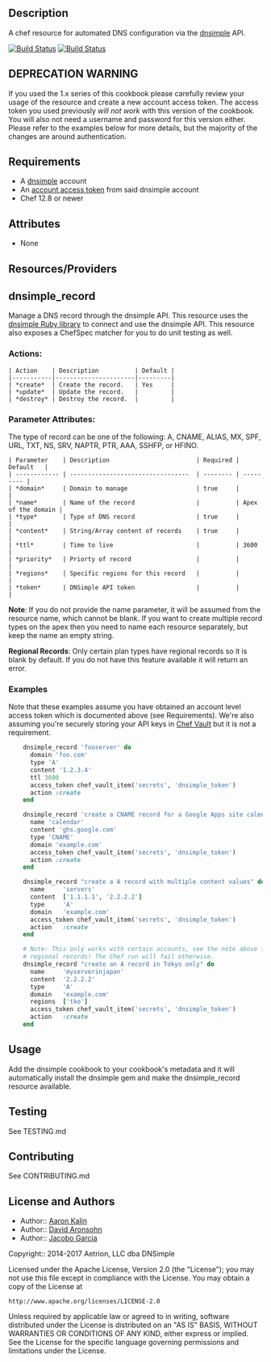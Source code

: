 ## Description

A chef resource for automated DNS configuration via the [dnsimple](https://dnsimple.com/) API.

[![Build Status](https://travis-ci.org/dnsimple/chef-dnsimple.png?branch=master)](https://travis-ci.org/dnsimple/chef-dnsimple)
[![Build Status](https://jenkins-01.eastus.cloudapp.azure.com/job/dnsimple-cookbook/badge/icon)](https://jenkins-01.eastus.cloudapp.azure.com/job/dnsimple-cookbook/)

## DEPRECATION WARNING

If you used the 1.x series of this cookbook please carefully review your usage of the resource and create a new account access token. The access token you used previously _will not work_ with this version of the cookbook. You will also not need a username and password for this version either. Please refer to the examples below for more details, but the majority of the changes are around authentication.

## Requirements

* A [dnsimple](https://dnsimple.com/) account
* An [account access token](https://developer.dnsimple.com/v2/#account-tokens-vs-user-tokens) from said dnsimple account
* Chef 12.8 or newer

## Attributes

- None

## Resources/Providers

dnsimple\_record
----------------

Manage a DNS record through the dnsimple API. This resource uses the
[dnsimple Ruby library](https://rubygems.org/gems/dnsimple) to connect and use
the dnsimple API. This resource also exposes a ChefSpec matcher for you to do
unit testing as well.

### Actions:

    | Action    | Description          | Default |
    |-----------|----------------------|---------|
    | *create*  | Create the record.   | Yes     |
    | *update*  | Update the record.   |         |
    | *destroy* | Destroy the record.  |         |

### Parameter Attributes:

The type of record can be one of the following: A, CNAME, ALIAS, MX,
SPF, URL, TXT, NS, SRV, NAPTR, PTR, AAA, SSHFP, or HFINO.

    | Parameter    | Description                        | Required | Default   |
    | ------------ | ---------------------------------  | -------- | --------- |
    | *domain*     | Domain to manage                   | true     |           |
    | *name*       | Name of the record                 |          | Apex of the domain |
    | *type*       | Type of DNS record                 | true     |           |
    | *content*    | String/Array content of records    | true     |           |
    | *ttl*        | Time to live                       |          | 3600      |
    | *priority*   | Priorty of record                  |          |           |
    | *regions*    | Specific regions for this record   |          |           |
    | *token*      | DNSimple API token                 |          |           |

**Note**: If you do not provide the name parameter, it will be assumed from the
resource name, which cannot be blank. If you want to create multiple record
types on the apex then you need to name each resource separately, but keep the
name an empty string.

**Regional Records**: Only certain plan types have regional records so it is
blank by default. If you do not have this feature available it will return
an error.

### Examples

Note that these examples assume you have obtained an account level access token
which is documented above (see Requirements). We're also assuming you're securely
storing your API keys in [Chef Vault](https://docs.chef.io/chef_vault.html) but
it is not a requirement.

```ruby
    dnsimple_record 'fooserver' do
      domain 'foo.com'
      type 'A'
      content '1.2.3.4'
      ttl 3600
      access_token chef_vault_item('secrets', 'dnsimple_token')
      action :create
    end

    dnsimple_record 'create a CNAME record for a Google Apps site calendar' do
      name 'calendar'
      content 'ghs.google.com'
      type 'CNAME'
      domain 'example.com'
      access_token chef_vault_item('secrets', 'dnsimple_token')
      action :create
    end

    dnsimple_record "create a A record with multiple content values" do
      name     'servers'
      content  ['1.1.1.1', '2.2.2.2']
      type     'A'
      domain   'example.com'
      access_token chef_vault_item('secrets', 'dnsimple_token')
      action   :create
    end

    # Note: This only works with certain accounts, see the note above for
    # regional records! The Chef run will fail otherwise.
    dnsimple_record "create an A record in Tokyo only" do
      name     'myserverinjapan'
      content  '2.2.2.2'
      type     'A'
      domain   'example.com'
      regions  ['tko']
      access_token chef_vault_item('secrets', 'dnsimple_token')
      action   :create
    end
```

## Usage

Add the dnsimple cookbook to your cookbook's metadata and it will automatically
install the dnsimple gem and make the dnsimple\_record resource available.

## Testing

See TESTING.md

## Contributing

See CONTRIBUTING.md

## License and Authors

* Author:: [Aaron Kalin](https://github.com/martinisoft)
* Author:: [David Aronsohn](https://github.com/onlyhavecans)
* Author:: [Jacobo Garcia](https://github.com/therobot)

Copyright:: 2014-2017 Aetrion, LLC dba DNSimple

Licensed under the Apache License, Version 2.0 (the "License");
you may not use this file except in compliance with the License.
You may obtain a copy of the License at

    http://www.apache.org/licenses/LICENSE-2.0

Unless required by applicable law or agreed to in writing, software
distributed under the License is distributed on an "AS IS" BASIS,
WITHOUT WARRANTIES OR CONDITIONS OF ANY KIND, either express or implied.
See the License for the specific language governing permissions and
limitations under the License.
